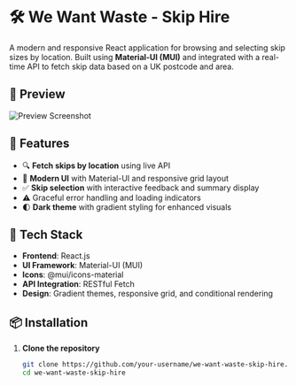 # 🛠️ We Want Waste - Skip Hire

A modern and responsive React application for browsing and selecting skip sizes by location. Built using **Material-UI (MUI)** and integrated with a real-time API to fetch skip data based on a UK postcode and area.

## 📸 Preview

![Preview Screenshot](https://images.unsplash.com/photo-1558618666-fcd25c85cd64?w=400&h=300&fit=crop)

## 🚀 Features

- 🔍 **Fetch skips by location** using live API
- 🎨 **Modern UI** with Material-UI and responsive grid layout
- ✅ **Skip selection** with interactive feedback and summary display
- ⚠️ Graceful error handling and loading indicators
- 🌓 **Dark theme** with gradient styling for enhanced visuals

## 🧱 Tech Stack

- **Frontend**: React.js
- **UI Framework**: Material-UI (MUI)
- **Icons**: @mui/icons-material
- **API Integration**: RESTful Fetch
- **Design**: Gradient themes, responsive grid, and conditional rendering

## 📦 Installation

1. **Clone the repository**
   ```bash
   git clone https://github.com/your-username/we-want-waste-skip-hire.git
   cd we-want-waste-skip-hire
